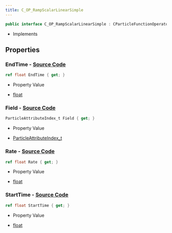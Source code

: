 ```yaml
---
title: C_OP_RampScalarLinearSimple
---
```


```csharp
public interface C_OP_RampScalarLinearSimple : CParticleFunctionOperator, CParticleFunction, ISchemaClass<CParticleFunction>, ISchemaClass<CParticleFunctionOperator>, ISchemaClass<C_OP_RampScalarLinearSimple>, ISchemaField, ISchemaClass, INativeHandle
```

- Implements

## Properties

### **EndTime** - [Source Code](https://github.com/swiftly-solution/swiftlys2/blob/main/managed/src/SwiftlyS2.Generated/Schemas/Interfaces/C_OP_RampScalarLinearSimple.cs#L20)

```csharp
ref float EndTime { get; }
```

- Property Value

- [float](https://learn.microsoft.com/dotnet/api/system.single)

### **Field** - [Source Code](https://github.com/swiftly-solution/swiftlys2/blob/main/managed/src/SwiftlyS2.Generated/Schemas/Interfaces/C_OP_RampScalarLinearSimple.cs#L22)

```csharp
ParticleAttributeIndex_t Field { get; }
```

- Property Value

- [ParticleAttributeIndex_t](/docs/api/shared/schemadefinitions/particleattributeindex_t)

### **Rate** - [Source Code](https://github.com/swiftly-solution/swiftlys2/blob/main/managed/src/SwiftlyS2.Generated/Schemas/Interfaces/C_OP_RampScalarLinearSimple.cs#L16)

```csharp
ref float Rate { get; }
```

- Property Value

- [float](https://learn.microsoft.com/dotnet/api/system.single)

### **StartTime** - [Source Code](https://github.com/swiftly-solution/swiftlys2/blob/main/managed/src/SwiftlyS2.Generated/Schemas/Interfaces/C_OP_RampScalarLinearSimple.cs#L18)

```csharp
ref float StartTime { get; }
```

- Property Value

- [float](https://learn.microsoft.com/dotnet/api/system.single)

